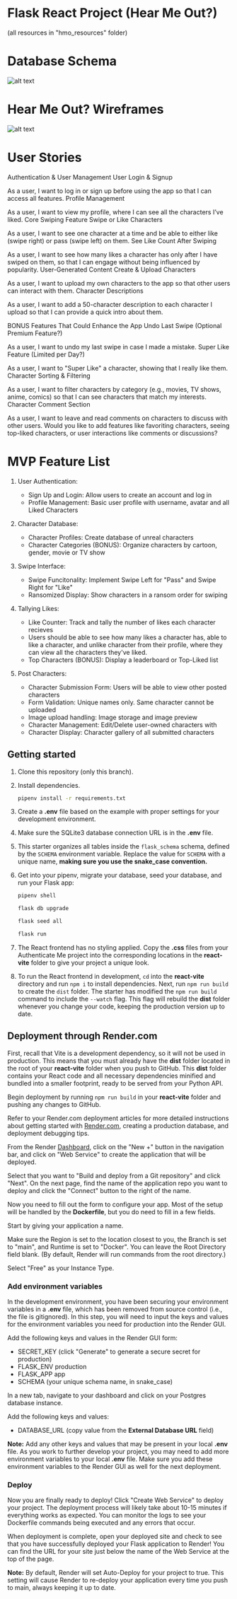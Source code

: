 # Flask React Project (Hear Me Out?)

(all resources in "hmo_resources" folder)

# Database Schema

![alt text](<hmo_resources/hearMeOut Schema.PNG>)

# Hear Me Out? Wireframes

![alt text](hmo_resources/hmo_wireframe.png)

# User Stories
Authentication & User Management
User Login & Signup

As a user, I want to log in or sign up before using the app so that I can access all features.
Profile Management

As a user, I want to view my profile, where I can see all the characters I’ve liked.
Core Swiping Feature
Swipe or Like Characters

As a user, I want to see one character at a time and be able to either like (swipe right) or pass (swipe left) on them.
See Like Count After Swiping

As a user, I want to see how many likes a character has only after I have swiped on them, so that I can engage without being influenced by popularity.
User-Generated Content
Create & Upload Characters

As a user, I want to upload my own characters to the app so that other users can interact with them.
Character Descriptions

As a user, I want to add a 50-character description to each character I upload so that I can provide a quick intro about them.

BONUS Features That Could Enhance the App
Undo Last Swipe (Optional Premium Feature?)

As a user, I want to undo my last swipe in case I made a mistake.
Super Like Feature (Limited per Day?)

As a user, I want to "Super Like" a character, showing that I really like them.
Character Sorting & Filtering

As a user, I want to filter characters by category (e.g., movies, TV shows, anime, comics) so that I can see characters that match my interests.
Character Comment Section

As a user, I want to leave and read comments on characters to discuss with other users.
Would you like to add features like favoriting characters, seeing top-liked characters, or user interactions like comments or discussions?

# MVP Feature List

1. User Authentication:
   - Sign Up and Login: Allow users to create an account and log in
   - Profile Management: Basic user profile with username, avatar and all Liked Characters

2. Character Database:
   - Character Profiles: Create database of unreal characters
   - Character Categories (BONUS): Organize characters by cartoon, gender, movie or TV show

3. Swipe Interface:
   - Swipe Funcitonality: Implement Swipe Left for "Pass" and Swipe Right for "Like"
   - Ransomized Display: Show characters in a ransom order for swiping

4. Tallying Likes:
   - Like Counter: Track and tally the number of likes each character recieves
   - Users should be able to see how many likes a character has, able to like a character, and unlike character from their profile, where they can view all the characters they've liked.
   - Top Characters (BONUS): Display a leaderboard or Top-Liked list

5. Post Characters:
   - Character Submission Form: Users will be able to view other posted characters
   - Form Validation: Unique names only. Same character cannot be uploaded
   - Image upload handling: Image storage and image preview
   - Character Management: Edit/Delete user-owned characters with
   - Character Display: Character gallery of all submitted characters


## Getting started

1. Clone this repository (only this branch).

2. Install dependencies.

   ```bash
   pipenv install -r requirements.txt
   ```

3. Create a __.env__ file based on the example with proper settings for your
   development environment.

4. Make sure the SQLite3 database connection URL is in the __.env__ file.

5. This starter organizes all tables inside the `flask_schema` schema, defined
   by the `SCHEMA` environment variable.  Replace the value for
   `SCHEMA` with a unique name, **making sure you use the snake_case
   convention.**

6. Get into your pipenv, migrate your database, seed your database, and run your
   Flask app:

   ```bash
   pipenv shell
   ```

   ```bash
   flask db upgrade
   ```

   ```bash
   flask seed all
   ```

   ```bash
   flask run
   ```

7. The React frontend has no styling applied. Copy the __.css__ files from your
   Authenticate Me project into the corresponding locations in the
   __react-vite__ folder to give your project a unique look.

8. To run the React frontend in development, `cd` into the __react-vite__
   directory and run `npm i` to install dependencies. Next, run `npm run build`
   to create the `dist` folder. The starter has modified the `npm run build`
   command to include the `--watch` flag. This flag will rebuild the __dist__
   folder whenever you change your code, keeping the production version up to
   date.

## Deployment through Render.com

First, recall that Vite is a development dependency, so it will not be used in
production. This means that you must already have the __dist__ folder located in
the root of your __react-vite__ folder when you push to GitHub. This __dist__
folder contains your React code and all necessary dependencies minified and
bundled into a smaller footprint, ready to be served from your Python API.

Begin deployment by running `npm run build` in your __react-vite__ folder and
pushing any changes to GitHub.

Refer to your Render.com deployment articles for more detailed instructions
about getting started with [Render.com], creating a production database, and
deployment debugging tips.

From the Render [Dashboard], click on the "New +" button in the navigation bar,
and click on "Web Service" to create the application that will be deployed.

Select that you want to "Build and deploy from a Git repository" and click
"Next". On the next page, find the name of the application repo you want to
deploy and click the "Connect" button to the right of the name.

Now you need to fill out the form to configure your app. Most of the setup will
be handled by the __Dockerfile__, but you do need to fill in a few fields.

Start by giving your application a name.

Make sure the Region is set to the location closest to you, the Branch is set to
"main", and Runtime is set to "Docker". You can leave the Root Directory field
blank. (By default, Render will run commands from the root directory.)

Select "Free" as your Instance Type.

### Add environment variables

In the development environment, you have been securing your environment
variables in a __.env__ file, which has been removed from source control (i.e.,
the file is gitignored). In this step, you will need to input the keys and
values for the environment variables you need for production into the Render
GUI.

Add the following keys and values in the Render GUI form:

- SECRET_KEY (click "Generate" to generate a secure secret for production)
- FLASK_ENV production
- FLASK_APP app
- SCHEMA (your unique schema name, in snake_case)

In a new tab, navigate to your dashboard and click on your Postgres database
instance.

Add the following keys and values:

- DATABASE_URL (copy value from the **External Database URL** field)

**Note:** Add any other keys and values that may be present in your local
__.env__ file. As you work to further develop your project, you may need to add
more environment variables to your local __.env__ file. Make sure you add these
environment variables to the Render GUI as well for the next deployment.

### Deploy

Now you are finally ready to deploy! Click "Create Web Service" to deploy your
project. The deployment process will likely take about 10-15 minutes if
everything works as expected. You can monitor the logs to see your Dockerfile
commands being executed and any errors that occur.

When deployment is complete, open your deployed site and check to see that you
have successfully deployed your Flask application to Render! You can find the
URL for your site just below the name of the Web Service at the top of the page.

**Note:** By default, Render will set Auto-Deploy for your project to true. This
setting will cause Render to re-deploy your application every time you push to
main, always keeping it up to date.

[Render.com]: https://render.com/
[Dashboard]: https://dashboard.render.com/
